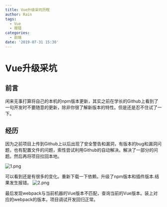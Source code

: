 ```yaml
---
title: Vue升级采坑历程
author: Rain
tags:
  - Vue
  - 报错
categories:
  - 前端
date: '2019-07-31 15:30'
---
```


<Boxx/>

# Vue升级采坑

## 前言

闲来无事打算将自己的本机的npm版本更新，其实之前在学长的Github上看到了一句开发时不要随意的更新，除非你很了解新版本的特性。但是还是忍不住试了一下。

## 经历

因为之前项目上传到Github上以后出现了安全警告和漏洞，有版本的bug和漏洞问题，也有配置文件的问题，索性尝试利用Github的自动解决。解决了一部分的问题。然后再将项目拉回本地。

![1.png](https://i.loli.net/2019/08/17/aSTiG6RMEj3Zch8.png)

可以看到还是有很多的变化。重新下载一下依赖。升级了npm版本和插件版本.结果发生报错。
![2.png](https://i.loli.net/2019/08/17/3AuI1aFkPf6pmW5.png)

最后发现webpack与当前机器的Vue版本不匹配，查询当前的Vue版本。装上对应的webpack的版本，项目调试开发回归正常。

<Vssue :title="$title" />